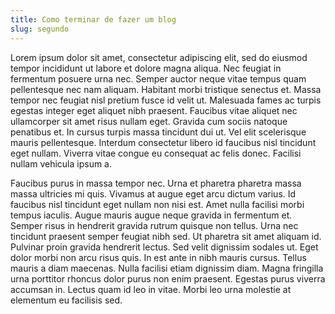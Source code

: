 ```yaml
---
title: Como terminar de fazer um blog
slug: segundo
---
```

Lorem ipsum dolor sit amet, consectetur adipiscing elit, sed do eiusmod tempor incididunt ut labore et dolore magna aliqua. Nec feugiat in fermentum posuere urna nec. Semper auctor neque vitae tempus quam pellentesque nec nam aliquam. Habitant morbi tristique senectus et. Massa tempor nec feugiat nisl pretium fusce id velit ut. Malesuada fames ac turpis egestas integer eget aliquet nibh praesent. Faucibus vitae aliquet nec ullamcorper sit amet risus nullam eget. Gravida cum sociis natoque penatibus et. In cursus turpis massa tincidunt dui ut. Vel elit scelerisque mauris pellentesque. Interdum consectetur libero id faucibus nisl tincidunt eget nullam. Viverra vitae congue eu consequat ac felis donec. Facilisi nullam vehicula ipsum a.

Faucibus purus in massa tempor nec. Urna et pharetra pharetra massa massa ultricies mi quis. Vivamus at augue eget arcu dictum varius. Id faucibus nisl tincidunt eget nullam non nisi est. Amet nulla facilisi morbi tempus iaculis. Augue mauris augue neque gravida in fermentum et. Semper risus in hendrerit gravida rutrum quisque non tellus. Urna nec tincidunt praesent semper feugiat nibh sed. Ut pharetra sit amet aliquam id. Pulvinar proin gravida hendrerit lectus. Sed velit dignissim sodales ut. Eget dolor morbi non arcu risus quis. In est ante in nibh mauris cursus. Tellus mauris a diam maecenas. Nulla facilisi etiam dignissim diam. Magna fringilla urna porttitor rhoncus dolor purus non enim praesent. Egestas purus viverra accumsan in. Lectus quam id leo in vitae. Morbi leo urna molestie at elementum eu facilisis sed.